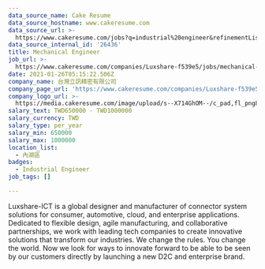 ```yaml
---
data_source_name: Cake Resume
data_source_hostname: www.cakeresume.com
data_source_url: >-
  https://www.cakeresume.com/jobs?q=industrial%20engineer&refinementList%5Blang_name%5D%5B0%5D=English&refinementList%5Bsalary_type%5D=per_year
data_source_internal_id: '26436'
title: Mechanical Engineer
job_url: >-
  https://www.cakeresume.com/companies/Luxshare-f539e5/jobs/mechanical-engineer-54e098
date: 2021-01-26T05:15:22.506Z
company_name: 台灣立訊精密有限公司
company_page_url: 'https://www.cakeresume.com/companies/Luxshare-f539e5'
company_logo_url: >-
  https://media.cakeresume.com/image/upload/s--X714GhOM--/c_pad,fl_png8,h_200,w_200/v1608280873/rnltccw6rken1feye2vv.png
salary_text: TWD650000 - TWD1000000
salary_currency: TWD
salary_type: per_year
salary_min: 650000
salary_max: 1000000
location_list:
  - 內湖區
badges:
  - Industrial Engineer
job_tags: []

---
```


Luxshare-ICT is a global designer and manufacturer of connector system solutions for consumer, automotive, cloud, and enterprise applications. Dedicated to flexible design, agile manufacturing, and collaborative partnerships, we work with leading tech companies to create innovative solutions that transform our industries. We change the rules. You change the world. Now we look for ways to innovate forward to be able to be seen by our customers directly by launching a new D2C and enterprise brand.